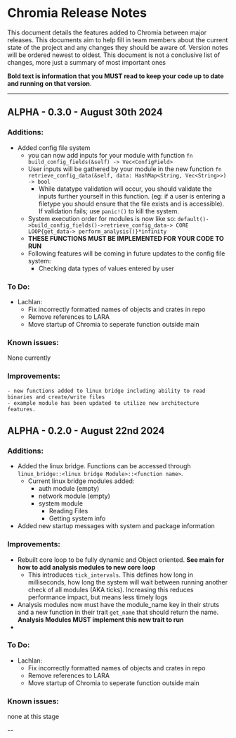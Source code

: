 # Chromia Release Notes
This document details the features added to Chromia between major releases. This documents aim to help fill in team members about the current state of the project and any changes they should be aware of. Version notes will be ordered newest to oldest. This document is not a conclusive list of changes, more just a summary of most important ones

**Bold text is information that you MUST read to keep your code up to date and running on that version**.

----

## ALPHA - 0.3.0 - August 30th 2024
### Additions:
- Added config file system 
    - you can now add inputs for your module with function `fn build_config_fields(&self) -> Vec<ConfigField>`
    - User inputs will be gathered by your module in the new function `fn retrieve_config_data(&self, data: HashMap<String, Vec<String>>) -> bool`
        - While datatype validation will occur, you should validate the inputs further yourself in this function. (eg: if a user is entering a filetype you should ensure that the file exists and is accessible). If validation fails; use `panic!()` to kill the system. 
    - System execution order for modules is now like so: `default()->build_config_fields()->retrieve_config_data-> CORE LOOP{get_data-> perform_analysis()}*infinity`
    - **THESE FUNCTIONS MUST BE IMPLEMENTED FOR YOUR CODE TO RUN**
    - Following features will be coming in future updates to the config file system:
        - Checking data types of values entered by user
### To Do:
- Lachlan:
    - Fix incorrectly formatted names of objects and crates in repo
    - Remove references to LARA
    - Move startup of Chromia to seperate function outside main
### Known issues:
None currently 
### Improvements:
    - new functions added to linux bridge including ability to read binaries and create/write files
    - example module has been updated to utilize new architecture features.
## ALPHA - 0.2.0 - August 22nd 2024
### Additions:
- Added the linux bridge. Functions can be accessed through `linux_bridge::<linux bridge Module>::<function name>`. 
    - Current linux bridge modules added:
        - auth module (empty)
        - network module (empty)
        - system module
            - Reading Files
            - Getting system info
- Added new startup messages with system and package information
### Improvements:
- Rebuilt core loop to be fully dynamic and Object oriented. **See main for how to add analysis modules to new core loop**
    - This introduces `tick_intervals`. This defines how long in milliseconds, how long the system will wait between running another check of all modules (AKA ticks). Increasing this reduces performance impact, but means less timely logs
- Analysis modules now must have the module_name key in their struts and a new function in their trait `get_name` that should return the name. **Analysis Modules MUST implement this new trait to run**
-
### To Do:
- Lachlan:
    - Fix incorrectly formatted names of objects and crates in repo
    - Remove references to LARA
    - Move startup of Chromia to seperate function outside main
### Known issues:
none at this stage

--
